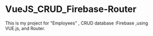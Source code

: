 # VueJS_CRUD_Firebase-Router
This is my project for "Employees" , CRUD database :Firebase ,using VUE.js, and Router.
